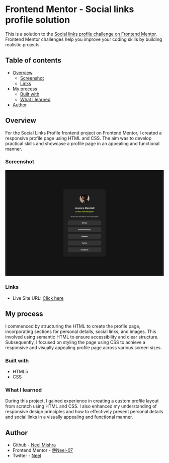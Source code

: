 # Frontend Mentor - Social links profile solution

This is a solution to the [Social links profile challenge on Frontend Mentor](https://www.frontendmentor.io/challenges/social-links-profile-UG32l9m6dQ). Frontend Mentor challenges help you improve your coding skills by building realistic projects. 

## Table of contents

- [Overview](#overview)
  - [Screenshot](#screenshot)
  - [Links](#links)
- [My process](#my-process)
  - [Built with](#built-with)
  - [What I learned](#what-i-learned)
- [Author](#author)


## Overview
 For the Social Links Profile frontend project on Frontend Mentor, I created a responsive profile page using HTML and CSS. The aim was to develop practical skills and showcase a profile page in an appealing and functional manner.
  
### Screenshot

![](./social-links-profile-main/design/destkop-design.jpg)

### Links
- Live Site URL: [Click here](https://neel-07.github.io/Social-Links-Profile/)

## My process
   I commenced by structuring the HTML to create the profile page, incorporating sections for personal details, social links, and images. This involved using semantic HTML to ensure accessibility and clear structure. Subsequently, I focused on styling the page using CSS to achieve a responsive and visually appealing profile page across various screen sizes.

### Built with

- HTML5
- CSS 


### What I learned
During this project, I gained experience in creating a custom profile layout from scratch using HTML and CSS. I also enhanced my understanding of responsive design principles and how to effectively present personal details and social links in a visually appealing and functional manner.


## Author

- Github - [Neel Mishra](https://github.com/Neel-07)
- Frontend Mentor - [@Neel-07](https://www.frontendmentor.io/profile/Neel-07)
- Twitter - [Neel](https://twitter.com/NeelMis35789692)
